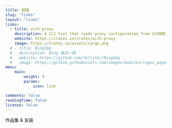 ```yaml
---
title: 链接
slug: "links"
layout: "links"
links:
  - title: with-proxy
    description: A CLI tool that reads proxy configuration from ${HOME}/.env and sets temporary proxy settings.
    website: https://crates.io/crates/with-proxy
    image: https://crates.io/assets/cargo.png
  # - title: BingImg
  #   description: Bing 每日一图
  #   website: https://github.com/Yellster/BingImg
  #   image: https://github.githubassets.com/images/modules/logos_page/GitHub-Mark.png
menu:
    main:
        weight: 4
        params:
            icon: link

comments: false
readingTime: false
license: false
---
```


作品集 & 友链
